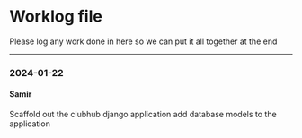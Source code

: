 # Worklog file

Please log any work done in here so we can put it all together at the end




---
### 2024-01-22 

#### Samir

Scaffold out the clubhub django application
add database models to the application
